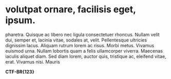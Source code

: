 # volutpat ornare, facilisis eget, ipsum.

pharetra. Quisque ac libero nec ligula consectetuer rhoncus. Nullam velit dui, semper et, lacinia vitae, sodales at, velit. Pellentesque ultricies dignissim lacus. Aliquam rutrum lorem ac risus. Morbi metus. Vivamus euismod urna. Nullam lobortis quam a felis ullamcorper viverra. Maecenas iaculis aliquet diam. Sed diam lorem, auctor quis, tristique ac, eleifend vitae, erat. Vivamus nisi. Mauris

**CTF-BR{123}**
